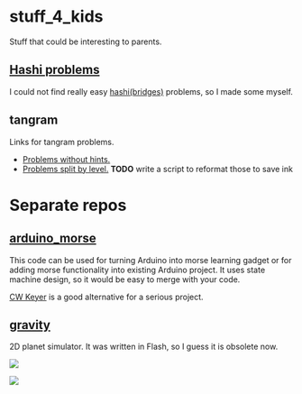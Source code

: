 # stuff_4_kids
Stuff that could be interesting to parents.

## [Hashi problems](./hashi_problems/README.md)

I could not find really easy [hashi(bridges)](https://en.wikipedia.org/wiki/Hashiwokakero) problems, so I made some myself.

## tangram

Links for tangram problems.
- [Problems without hints.](https://www.woojr.com/printable-tangrams-animal-puzzles/)
- [Problems split by level.](https://www.tangram-channel.com/tangram-puzzles/letters-numbers-signs-easy/) **TODO** write a script to reformat those to save ink

# Separate repos

## [arduino_morse](https://github.com/vashu1/arduino_morse)

This code can be used for turning Arduino into morse learning gadget or for adding morse functionality into existing Arduino project. It uses state machine design, so it would be easy to merge with your code.

[CW Keyer](http://blog.radioartisan.com/arduino-cw-keyer/) is a good alternative for a serious project.

## [gravity](https://github.com/vashu1/gravity)

2D planet simulator. It was written in Flash, so I guess it is obsolete now.

![](https://dl.dropboxusercontent.com/s/i0dij5t2155majn/1386523303828.png)

![](https://dl.dropboxusercontent.com/s/n2mj0xhzexs1caa/1385929286958.png)
